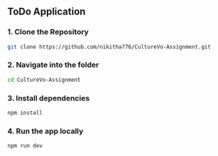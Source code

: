 ## ToDo Application

### 1. Clone the Repository
``` bash
git clone https://github.com/nikitha776/CultureVo-Assignment.git
```

### 2. Navigate into the folder
``` bash
cd CultureVo-Assignment
```

### 3. Install dependencies
``` bash
npm install
```

### 4. Run the app locally
``` bash
npm run dev
```
